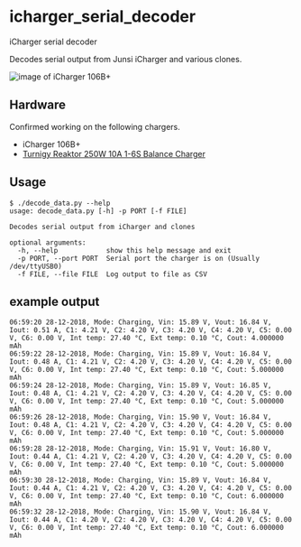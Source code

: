 
# icharger_serial_decoder
iCharger serial decoder

Decodes serial output from Junsi iCharger and various clones.

![image of iCharger 106B+](https://images.amain.com/images/large/jun/jun-106b+.jpg?width=475)

## Hardware
Confirmed working on the following chargers.

* iCharger 106B+
* [Turnigy Reaktor 250W 10A 1-6S Balance Charger](https://hobbyking.com/en_us/turnigy-reaktor-250w-10a-1-6s-balance-charger.html)

## Usage

```
$ ./decode_data.py --help         
usage: decode_data.py [-h] -p PORT [-f FILE]

Decodes serial output from iCharger and clones

optional arguments:
  -h, --help            show this help message and exit
  -p PORT, --port PORT  Serial port the charger is on (Usually /dev/ttyUSB0)
  -f FILE, --file FILE  Log output to file as CSV

```

## example output

```
06:59:20 28-12-2018, Mode: Charging, Vin: 15.89 V, Vout: 16.84 V, Iout: 0.51 A, C1: 4.21 V, C2: 4.20 V, C3: 4.20 V, C4: 4.20 V, C5: 0.00 V, C6: 0.00 V, Int temp: 27.40 °C, Ext temp: 0.10 °C, Cout: 4.000000 mAh
06:59:22 28-12-2018, Mode: Charging, Vin: 15.89 V, Vout: 16.84 V, Iout: 0.48 A, C1: 4.21 V, C2: 4.20 V, C3: 4.20 V, C4: 4.20 V, C5: 0.00 V, C6: 0.00 V, Int temp: 27.40 °C, Ext temp: 0.10 °C, Cout: 5.000000 mAh
06:59:24 28-12-2018, Mode: Charging, Vin: 15.89 V, Vout: 16.85 V, Iout: 0.48 A, C1: 4.21 V, C2: 4.20 V, C3: 4.20 V, C4: 4.20 V, C5: 0.00 V, C6: 0.00 V, Int temp: 27.40 °C, Ext temp: 0.10 °C, Cout: 5.000000 mAh
06:59:26 28-12-2018, Mode: Charging, Vin: 15.90 V, Vout: 16.84 V, Iout: 0.48 A, C1: 4.21 V, C2: 4.20 V, C3: 4.20 V, C4: 4.20 V, C5: 0.00 V, C6: 0.00 V, Int temp: 27.40 °C, Ext temp: 0.10 °C, Cout: 5.000000 mAh
06:59:28 28-12-2018, Mode: Charging, Vin: 15.91 V, Vout: 16.80 V, Iout: 0.44 A, C1: 4.21 V, C2: 4.20 V, C3: 4.20 V, C4: 4.20 V, C5: 0.00 V, C6: 0.00 V, Int temp: 27.40 °C, Ext temp: 0.10 °C, Cout: 5.000000 mAh
06:59:30 28-12-2018, Mode: Charging, Vin: 15.89 V, Vout: 16.84 V, Iout: 0.44 A, C1: 4.21 V, C2: 4.20 V, C3: 4.20 V, C4: 4.20 V, C5: 0.00 V, C6: 0.00 V, Int temp: 27.40 °C, Ext temp: 0.10 °C, Cout: 6.000000 mAh
06:59:32 28-12-2018, Mode: Charging, Vin: 15.90 V, Vout: 16.84 V, Iout: 0.44 A, C1: 4.20 V, C2: 4.20 V, C3: 4.20 V, C4: 4.20 V, C5: 0.00 V, C6: 0.00 V, Int temp: 27.40 °C, Ext temp: 0.10 °C, Cout: 6.000000 mAh
```